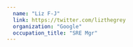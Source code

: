 ```yaml
---
  name: "Liz F-J"
  link: https://twitter.com/lizthegrey
  organization: "Google"
  occupation_title: "SRE Mgr"
---
```

